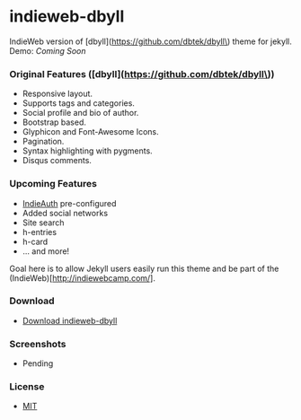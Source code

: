 indieweb-dbyll
=====

IndieWeb version of [dbyll](https://github.com/dbtek/dbyll\) theme for jekyll.  
Demo: *Coming Soon*

### Original Features \([dbyll](https://github.com/dbtek/dbyll\)\)
- Responsive layout.
- Supports tags and categories.
- Social profile and bio of author.
- Bootstrap based.
- Glyphicon and Font-Awesome Icons.
- Pagination.
- Syntax highlighting with pygments.
- Disqus comments.

### Upcoming Features
- [IndieAuth](https://indieauth.com/) pre-configured
- Added social networks
- Site search
- h-entries
- h-card
- ... and more!

Goal here is to allow Jekyll users easily run this theme and be part of the (IndieWeb)[http://indiewebcamp.com/].  

### Download
* [Download indieweb-dbyll](https://github.com/tnotm/indieweb-dbyll/archive/master.zip)

### Screenshots

* Pending

### License
- [MIT](http://opensource.org/licenses/MIT)


